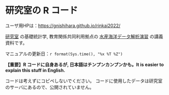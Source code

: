 # 研究室の R コード

ユーザ用HPは：<https://gnishihara.github.io/rinkai2022/>

[研究室](nagaremo.jp) の基礎統計学, 教育関係共同利用拠点の [水産海洋データ解析演習](http://www-mri.fish.nagasaki-u.ac.jp/ja/kyoten/) の講義資料です。

マニュアルの更新日：`r format(Sys.time(), "%x %T %Z")`

**【重要】R コードに自身あるが, 日本語はチンプンカンプンかも。It is easier to explain this stuff in English.** 

コードは考えずにコピペしないでください。
コードに使用したデータは研究室のサーバにあるので、公開されていません。
